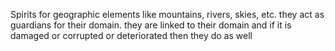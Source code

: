 Spirits for geographic elements like mountains, rivers, skies, etc. they act as guardians for their domain. they are linked to their domain and if it is damaged or corrupted or deteriorated then they do as well